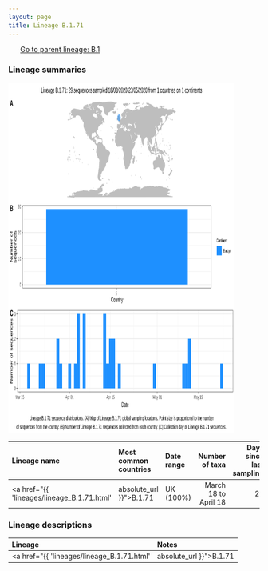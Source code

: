 ```yaml
---
layout: page
title: Lineage B.1.71
---
```




<p>
<ul class="actions small">
	 <a href="{{ 'lineages/lineage_B.1.html' | absolute_url }}" class="button special fit">Go to parent lineage: B.1</a>
</ul>
</p>
<h3> Lineage summaries</h3>

<img src="../assets/images/B.1.71.svg" alt="B.1.71 lineage summary figure" width="90%" height="700px" />


| Lineage name | Most common countries | Date range | Number of taxa |  Days since last sampling | Known Travel | Recall value |
|:-----|:-----|:-------|-------:|-------:|:---------|--------:|
| <a href="{{ 'lineages/lineage_B.1.71.html' | absolute_url }}">B.1.71</a> | UK (100%) | March 18 to April 18 | 22 | 22 |  | 100.0 |

<h3>Lineage descriptions</h3>

| Lineage | Notes |
|:-----|:-----|
| <a href="{{ 'lineages/lineage_B.1.71.html' | absolute_url }}">B.1.71</a> | UK lineage (BS=100) |


